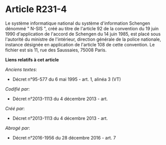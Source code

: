 # Article R231-4

Le système informatique national du système d'information Schengen dénommé " N-SIS ", créé au titre de l'article 92 de la
convention du 19 juin 1990 d'application de l'accord de Schengen du 14 juin 1985, est placé sous l'autorité du ministre de
l'intérieur, direction générale de la police nationale, instance désignée en application de l'article 108 de cette
convention. Le fichier est sis 11, rue des Saussaies, 75008 Paris.

**Liens relatifs à cet article**

_Anciens textes_:

  - Décret n°95-577 du 6 mai 1995 - art. 1, alinéa 3 (VT)

_Codifié par_:

  - Décret n°2013-1113 du 4 décembre 2013 - art.

_Créé par_:

  - Décret n°2013-1113 du 4 décembre 2013 - art.

_Abrogé par_:

  - Décret n°2016-1956 du 28 décembre 2016 - art. 7
